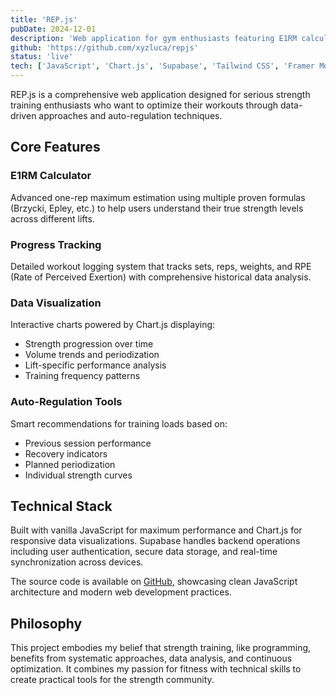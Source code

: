 ```yaml
---
title: 'REP.js'
pubDate: 2024-12-01
description: 'Web application for gym enthusiasts featuring E1RM calculator, progress tracking, and data visualization for optimized strength training.'
github: 'https://github.com/xyzluca/repjs'
status: 'live'
tech: ['JavaScript', 'Chart.js', 'Supabase', 'Tailwind CSS', 'Framer Motion', 'Vercel']
---
```


REP.js is a comprehensive web application designed for serious strength training enthusiasts who want to optimize their workouts through data-driven approaches and auto-regulation techniques.

## Core Features

### E1RM Calculator

Advanced one-rep maximum estimation using multiple proven formulas (Brzycki, Epley, etc.) to help users understand their true strength levels across different lifts.

### Progress Tracking

Detailed workout logging system that tracks sets, reps, weights, and RPE (Rate of Perceived Exertion) with comprehensive historical data analysis.

### Data Visualization

Interactive charts powered by Chart.js displaying:

- Strength progression over time
- Volume trends and periodization
- Lift-specific performance analysis
- Training frequency patterns

### Auto-Regulation Tools

Smart recommendations for training loads based on:

- Previous session performance
- Recovery indicators
- Planned periodization
- Individual strength curves

## Technical Stack

Built with vanilla JavaScript for maximum performance and Chart.js for responsive data visualizations. Supabase handles backend operations including user authentication, secure data storage, and real-time synchronization across devices.

The source code is available on [GitHub](https://github.com/xyzluca/repjs), showcasing clean JavaScript architecture and modern web development practices.

## Philosophy

This project embodies my belief that strength training, like programming, benefits from systematic approaches, data analysis, and continuous optimization. It combines my passion for fitness with technical skills to create practical tools for the strength community.
